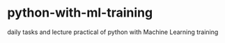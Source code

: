 # python-with-ml-training
daily tasks and lecture practical of python with Machine Learning training
